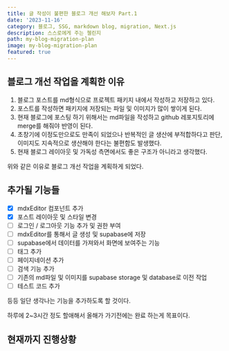 ```yaml
---
title: 글 작성이 불편한 블로그 개선 해보자 Part.1
date: '2023-11-16'
category: 블로그, SSG, markdown blog, migration, Next.js
description: 스스로에게 주는 첼린지
path: my-blog-migration-plan
image: my-blog-migration-plan
featured: true
---
```


## 블로그 개선 작업을 계획한 이유

1. 블로그 포스트를 md형식으로 프로젝트 패키지 내에서 작성하고 저장하고 있다.
2. 포스트를 작성하면 패키지에 저장되는 파일 및 이미지가 많이 쌓이게 된다.
3. 현재 블로그에 포스팅 하기 위해서는 md파일을 작성하고 github 레포지토리에 merge를 해줘야 반영이 된다.
4. 초창기에 이정도만으로도 만족이 되었으나 반복적인 글 생산에 부적합하다고 판단, 이미지도 지속적으로 생산해야 한다는 불편함도 발생했다.
5. 현재 블로그 레이아웃 및 가독성 측면에서도 좋은 구조가 아니라고 생각했다.

위와 같은 이유로 블로그 개선 작업을 계획하게 되었다.

## 추가될 기능들

- [x] mdxEditor 컴포넌트 추가
- [x] 포스트 레이아웃 및 스타일 변경
- [ ] 로그인 / 로그아웃 기능 추가 및 권한 부여
- [ ] mdxEditor를 통해서 글 생성 및 supabase에 저장
- [ ] supabase에서 데이터를 가져와서 화면에 보여주는 기능
- [ ] 태그 추가
- [ ] 페이지네이션 추가
- [ ] 검색 기능 추가
- [ ] 기존의 md파일 및 이미지를 supabase storage 및 database로 이전 작업
- [ ] 테스트 코드 추가

등등 일단 생각나는 기능을 추가하도록 할 것이다.

하루에 2~3시간 정도 할애해서 올해가 가기전에는 완료 하는게 목표이다.

## 현재까지 진행상황

